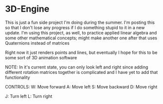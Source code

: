 # 3D-Engine
This is just a fun side project I'm doing during the summer. I'm posting this so that I don't lose any progress if I do something stupid to it in a new update.
I'm using this project, as well, to practice applied linear algebra and some other mathematical concepts; might make another one after that uses Quaternions instead of matrices

Right now it just renders points and lines, but eventually I hope for this to be some sort of 3D animation software

NOTE: In it's current state, you can only look left and right since adding different rotation matrices together is complicated and I have yet to add that functionality

CONTROLS:
W: Move forward
A: Move left
S: Move backward
D: Move right

J: Turn left
L: Turn right
